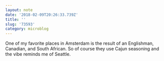 ```yaml
---
layout: note
date: '2018-02-09T20:26:33.739Z'
title: ''
slug: '73593'
category: microblog
---
```

One of my favorite places in Amsterdam is the result of an Englishman, Canadian, and South African. So of course they use Cajun seasoning and the vibe reminds me of Seattle.
